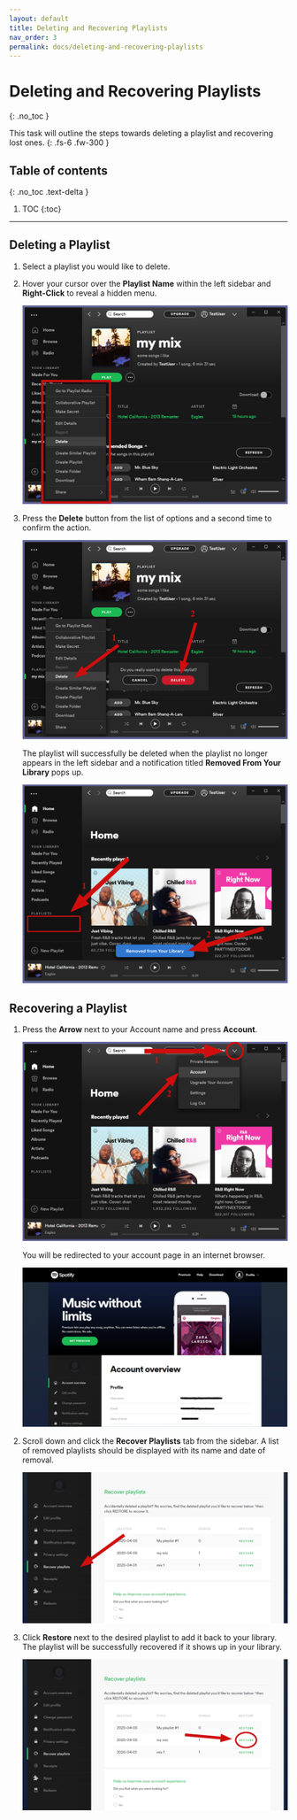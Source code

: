 ```yaml
---
layout: default
title: Deleting and Recovering Playlists
nav_order: 3
permalink: docs/deleting-and-recovering-playlists
---
```


# Deleting and Recovering Playlists
{: .no_toc }


This task will outline the steps towards deleting a playlist and recovering lost ones.
{: .fs-6 .fw-300 }

## Table of contents
{: .no_toc .text-delta }

1. TOC
{:toc}

---

## Deleting a Playlist

1. Select a playlist you would like to delete.

2. Hover your cursor over the **Playlist Name** within the left sidebar and **Right-Click** to reveal a hidden menu.

    ![PlaylistMenu](https://github.com/kanmatthew/Matt-test-docs/blob/gh-pages/assets/images/delete-menu.png?raw=true "Playlist Menu")

3. Press the **Delete** button from the list of options and a second time to confirm the action.

    ![DeleteConfirm](https://github.com/kanmatthew/Matt-test-docs/blob/gh-pages/assets/images/delete-confirm.png?raw=true "Delete Confirm")

    The playlist will successfully be deleted when the playlist no longer appears in the left sidebar and a notification titled **Removed From Your Library** pops up.

    ![DeleteSuccess](https://github.com/kanmatthew/Matt-test-docs/blob/gh-pages/assets/images/removed-from-library2.png?raw=true "Deleted Successfully")


## Recovering a Playlist

1. Press the **Arrow** next to your Account name and press **Account**.

    ![AccountMenu](https://github.com/kanmatthew/Matt-test-docs/blob/gh-pages/assets/images/account-menu2.png?raw=true "Account Menu")

    You will be redirected to your account page in an internet browser.

    ![AccountPage](https://github.com/kanmatthew/Matt-test-docs/blob/gh-pages/assets/images/account-page.PNG?raw=true "Account Page")

2. Scroll down and click the **Recover Playlists** tab from the sidebar. A list of removed playlists should be displayed with its name and date of removal.

    ![RecoverPage](https://github.com/kanmatthew/Matt-test-docs/blob/gh-pages/assets/images/recover-page.PNG?raw=true "Recover Page")

3. Click **Restore** next to the desired playlist to add it back to your library. The playlist will be successfully recovered if it shows up in your library.

    ![RecoverPlaylist](https://github.com/kanmatthew/Matt-test-docs/blob/gh-pages/assets/images/recover-playlist.PNG?raw=true "Recover the Playlist")
